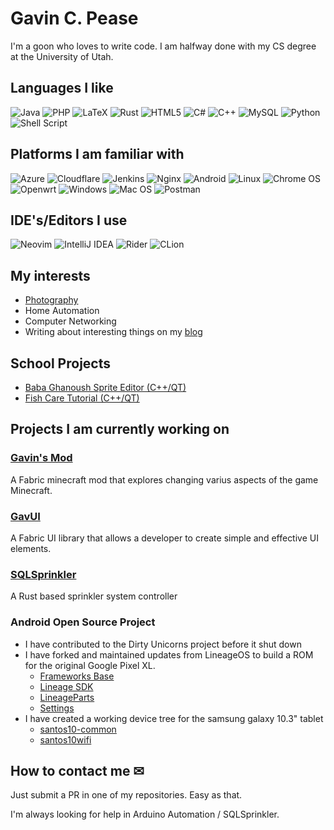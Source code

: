 # Gavin C. Pease

I'm a goon who loves to write code.  I am halfway done with my CS degree at the University of Utah.

## Languages I like
![Java](https://img.shields.io/badge/java-%23ED8B00.svg?style=for-the-badge&logo=java&logoColor=white)
![PHP](https://img.shields.io/badge/php-%23777BB4.svg?style=for-the-badge&logo=php&logoColor=white)
![LaTeX](https://img.shields.io/badge/latex-%23008080.svg?style=for-the-badge&logo=latex&logoColor=white)
![Rust](https://img.shields.io/badge/rust-%23AA8B00.svg?style=for-the-badge&logo=rust&logoColor=white)
![HTML5](https://img.shields.io/badge/html5-%23E34F26.svg?style=for-the-badge&logo=html5&logoColor=white)
![C#](https://img.shields.io/badge/c%23-%23239120.svg?style=for-the-badge&logo=c-sharp&logoColor=white)
![C++](https://img.shields.io/badge/c++-%2300599C.svg?style=for-the-badge&logo=c%2B%2B&logoColor=white)
![MySQL](https://img.shields.io/badge/mysql-%2300f.svg?style=for-the-badge&logo=mysql&logoColor=white)
![Python](https://img.shields.io/badge/python-3670A0?style=for-the-badge&logo=python&logoColor=ffdd54)
![Shell Script](https://img.shields.io/badge/shell_script-%239999.svg?style=for-the-badge&logo=gnu-bash&logoColor=white)

## Platforms I am familiar with
![Azure](https://img.shields.io/badge/azure-%230072C6.svg?style=for-the-badge&logo=azure-devops&logoColor=white)
![Cloudflare](https://img.shields.io/badge/Cloudflare-F38020?style=for-the-badge&logo=Cloudflare&logoColor=white)
![Jenkins](https://img.shields.io/badge/jenkins-%232C5263.svg?style=for-the-badge&logo=jenkins&logoColor=white)
![Nginx](https://img.shields.io/badge/nginx-%23009639.svg?style=for-the-badge&logo=nginx&logoColor=white)
![Android](https://img.shields.io/badge/Android-3DDC84?style=for-the-badge&logo=android&logoColor=white)
![Linux](https://img.shields.io/badge/Linux-FCC624?style=for-the-badge&logo=linux&logoColor=black)
![Chrome OS](https://img.shields.io/badge/chrome%20os-3d89fc?style=for-the-badge&logo=google%20chrome&logoColor=white)
![Openwrt](https://img.shields.io/badge/OpenWrt-00B5E2?style=for-the-badge&logo=OpenWrt&logoColor=white)
![Windows](https://img.shields.io/badge/Windows-0078D6?style=for-the-badge&logo=windows&logoColor=white)
![Mac OS](https://img.shields.io/badge/mac%20os-999?style=for-the-badge&logo=macos&logoColor=F0F0F0)
![Postman](https://img.shields.io/badge/Postman-FF6C37?style=for-the-badge&logo=postman&logoColor=white)

## IDE's/Editors I use
![Neovim](https://img.shields.io/badge/NeoVim-%2357A143.svg?&style=for-the-badge&logo=neovim&logoColor=white)
![IntelliJ IDEA](https://img.shields.io/badge/IntelliJ%20IDEA-darkcyan.svg?style=for-the-badge&logo=intellij-idea)
![Rider](https://img.shields.io/badge/Rider-crimson.svg?style=for-the-badge&logo=Rider&logoColor=white)
![CLion](https://img.shields.io/badge/CLion-darkgreen?style=for-the-badge&logo=clion&logoColor=white)

## My interests
* [Photography](https://portfolio.peasenet.com)
* Home Automation
* Computer Networking
* Writing about interesting things on my [blog](https://blog.peasenet.com)

## School Projects
* [Baba Ghanoush Sprite Editor (C++/QT)](https://github.com/GT3CH1/sprite-editor)
* [Fish Care Tutorial (C++/QT)](https://github.com/GT3CH1/edu-app)
## Projects I am currently working on
### [Gavin's Mod](https://github.com/gavinsmod/gavinsextensiblemod)
A Fabric minecraft mod that explores changing varius aspects of the game Minecraft.

### [GavUI](https://github.com/GT3CH1/gavui)
A Fabric UI library that allows a developer to create simple and effective UI elements.

### [SQLSprinkler](https://github.com/GT3CH1/sqlsprinkler-cli)
A Rust based sprinkler system controller

### Android Open Source Project
* I have contributed to the Dirty Unicorns project before it shut down
* I have forked and maintained updates from LineageOS to build a ROM for the original Google Pixel XL.
  * [Frameworks Base](https://github.com/GT3CH1/android_frameworks_base)
  * [Lineage SDK](https://github.com/GT3CH1/android_lineage-sdk)
  * [LineageParts](https://github.com/GT3CH1/android_packages_apps_LineageParts)
  * [Settings](https://github.com/GT3CH1/android_packages_apps_Settings)
* I have created a working device tree for the samsung galaxy 10.3" tablet
  * [santos10-common](https://github.com/GT3CH1/android_device_samsung_santos10-common)
  * [santos10wifi](https://github.com/GT3CH1/android_device_samsung_santos10wifi)

## How to contact me ✉
Just submit a PR in one of my repositories. Easy as that.

I'm always looking for help in Arduino Automation / SQLSprinkler.  
